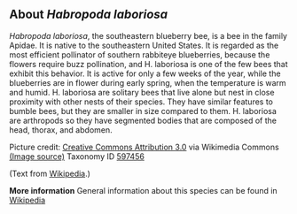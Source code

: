 **About *Habropoda laboriosa***
-------------------------
*Habropoda laboriosa*, the southeastern blueberry bee, is a bee in the 
family Apidae. It is native to the southeastern United States. It is 
regarded as the most efficient pollinator of southern rabbiteye 
blueberries, because the flowers require buzz pollination, and H. 
laboriosa is one of the few bees that exhibit this behavior. It is 
active for only a few weeks of the year, while the blueberries are in 
flower during early spring, when the temperature is warm and humid. H. 
laboriosa are solitary bees that live alone but nest in close 
proximity with other nests of their species. They have similar 
features to bumble bees, but they are smaller in size compared to 
them. H. laboriosa are arthropods so they have segmented bodies that 
are composed of the head, thorax, and abdomen.


Picture credit: [Creative Commons Attribution 3.0](https://creativecommons.org/licenses/by/3.0) via Wikimedia Commons [(Image source)](https://en.wikipedia.org/wiki/File:Jerry_A._Payne_-_Habropoda_laboriosa_female.jpg)
Taxonomy ID [597456](https://www.uniprot.org/taxonomy/597456)

(Text from [Wikipedia](https://en.wikipedia.org/).)

**More information**
General information about this species can be found in [Wikipedia](https://en.wikipedia.org/wiki/Habropoda_laboriosa)
